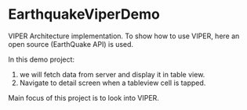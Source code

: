 # EarthquakeViperDemo
VIPER Architecture implementation.
To show how to use VIPER, here an open source (EarthQuake API) is used. 

In this demo project:
1. we will fetch data from server and display it in table view.
2. Navigate to detail screen when a tableview cell is tapped.

Main focus of this project is to look into VIPER. 
